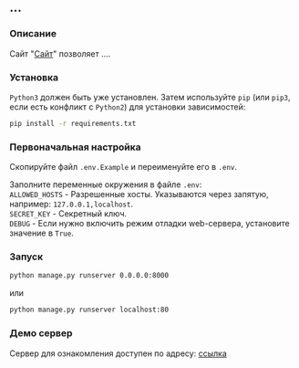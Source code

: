 ## ...

### Описание

Сайт "[Сайт](http://ya.ru/)" позволяет ....  

### Установка
`Python3` должен быть уже установлен. Затем используйте `pip` (или `pip3`,
если есть конфликт с `Python2`) для установки зависимостей:
```bash
pip install -r requirements.txt
```

### Первоначальная настройка

Скопируйте файл `.env.Example` и переименуйте его в `.env`.  

Заполните переменные окружения в файле `.env`:  
`ALLOWED_HOSTS` - Разрешенные хосты. Указываются через запятую, например: `127.0.0.1,localhost`.  
`SECRET_KEY` - Секретный ключ.  
`DEBUG` - Если нужно включить режим отладки web-сервера, установите значение в `True`.  

### Запуск 
```bash
python manage.py runserver 0.0.0.0:8000
```
или
```bash
python manage.py runserver localhost:80
```
### Демо сервер  

Сервер для ознакомления доступен по адресу: [ссылка](http://ya.ru/)  
